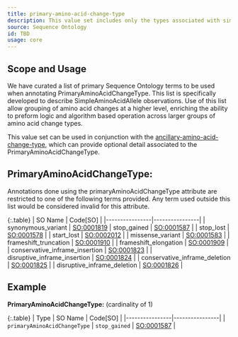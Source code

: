 ```yaml
---
title: primary-amino-acid-change-type
description: This value set includes only the types associated with simple amino acid alleles.
source: Sequence Ontology
id: TBD
usage: core
---
```


Scope and Usage
---------------

We have curated a list of primary Sequence Ontology terms to be used when annotating PrimaryAminoAcidChangeType.  This list is specifically developed to describe SimpleAminoAcidAllele observations.  Use of this list allow grouping of amino acid changes at a higher level, enriching the ability to preform logic and algorithm based operation across larger groups of amino acid change types.

This value set can be used in conjunction with the [ancillary-amino-acid-change-type](ancillary_amino_acid_change_type.html), which can provide optional detail associated to the PrimaryAminoAcidChangeType.

PrimaryAminoAcidChangeType:
----------------------------------

Annotations done using the primaryAminoAcidChangeType attribute are restricted to one of the following terms provided.  Any term used outside this list would be considered invalid for this attribute.

{:.table}
| SO Name | Code[SO] | 
|----------------|----------------|
| synonymous_variant | [SO:0001819](http://www.sequenceontology.org/browser/current_svn/term/SO:0001819) 
| stop_gained | [SO:0001587](http://www.sequenceontology.org/browser/current_svn/term/SO:0001587) |
| stop_lost | [SO:0001578](http://www.sequenceontology.org/browser/current_svn/term/SO:0001578) |
| start_lost | [SO:0002012](http://www.sequenceontology.org/browser/current_svn/term/SO:0002012) |
| missense_variant | [SO:0001583](http://www.sequenceontology.org/browser/current_svn/term/SO:0001583) |
| frameshift_truncation | [SO:0001910](http://www.sequenceontology.org/browser/current_svn/term/SO:0001910) |
| frameshift_elongation | [SO:0001909](http://www.sequenceontology.org/browser/current_svn/term/SO:0001909) |
| conservative_inframe_insertion | [SO:0001823](http://www.sequenceontology.org/browser/current_svn/term/SO:0001823) |
| disruptive_inframe_insertion | [SO:0001824](http://www.sequenceontology.org/browser/current_svn/term/SO:0001824) |
| conservative_inframe_deletion | [SO:0001825](http://www.sequenceontology.org/browser/current_svn/term/SO:0001825) |
| disruptive_inframe_deletion | [SO:0001826](http://www.sequenceontology.org/browser/current_svn/term/SO:0001826) |

Example
-------

**PrimaryAminoAcidChangeType:** (cardinality of 1)

{:.table}
| Type | SO Name | Code[SO] | 
|----------------|----------------|
| `primaryAminoAcidChangeType` | `stop_gained` | [SO:0001587](http://www.sequenceontology.org/browser/current_svn/term/SO:0001587) |


